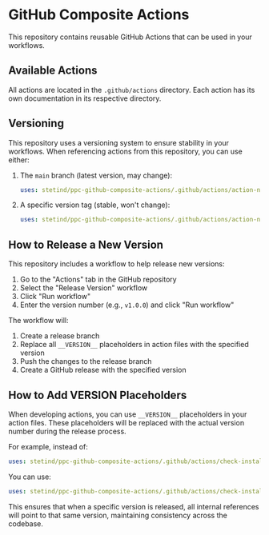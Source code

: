 # GitHub Composite Actions

This repository contains reusable GitHub Actions that can be used in your workflows.

## Available Actions

All actions are located in the `.github/actions` directory. Each action has its own documentation in its respective directory.

## Versioning

This repository uses a versioning system to ensure stability in your workflows. When referencing actions from this repository, you can use either:

1. The `main` branch (latest version, may change):
   ```yaml
   uses: stetind/ppc-github-composite-actions/.github/actions/action-name@main
   ```

2. A specific version tag (stable, won't change):
   ```yaml
   uses: stetind/ppc-github-composite-actions/.github/actions/action-name@v1.0.0
   ```

## How to Release a New Version

This repository includes a workflow to help release new versions:

1. Go to the "Actions" tab in the GitHub repository
2. Select the "Release Version" workflow
3. Click "Run workflow"
4. Enter the version number (e.g., `v1.0.0`) and click "Run workflow"

The workflow will:
1. Create a release branch
2. Replace all `__VERSION__` placeholders in action files with the specified version
3. Push the changes to the release branch
4. Create a GitHub release with the specified version

## How to Add __VERSION__ Placeholders

When developing actions, you can use `__VERSION__` placeholders in your action files. These placeholders will be replaced with the actual version number during the release process.

For example, instead of:

```yaml
uses: stetind/ppc-github-composite-actions/.github/actions/check-install-gh@main
```

You can use:

```yaml
uses: stetind/ppc-github-composite-actions/.github/actions/check-install-gh@__VERSION__
```

This ensures that when a specific version is released, all internal references will point to that same version, maintaining consistency across the codebase.
